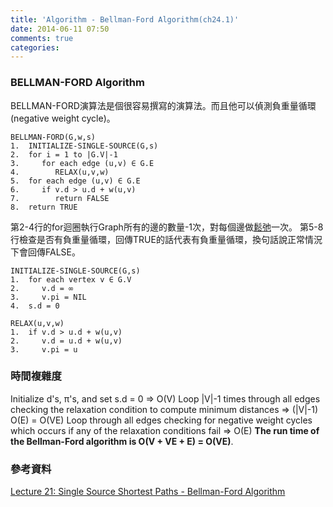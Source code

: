 ```yaml
---
title: 'Algorithm - Bellman-Ford Algorithm(ch24.1)'
date: 2014-06-11 07:50
comments: true
categories:
---
```

### BELLMAN-FORD Algorithm

BELLMAN-FORD演算法是個很容易撰寫的演算法。而且他可以偵測負重量循環(negative weight cycle)。

```
BELLMAN-FORD(G,w,s)
1.  INITIALIZE-SINGLE-SOURCE(G,s)
2.  for i = 1 to |G.V|-1
3.     for each edge (u,v) ∈ G.E
4.        RELAX(u,v,w)
5.  for each edge (u,v) ∈ G.E
6.     if v.d > u.d + w(u,v)
7.        return FALSE
8.  return TRUE
```

第2-4行的for迴圈執行Graph所有的邊的數量-1次，對每個邊做[鬆弛](http://logdown.com/account/posts/205707-algorithm-notes-bellman-ford-algorithm/preview)一次。
第5-8行檢查是否有負重量循環，回傳TRUE的話代表有負重量循環，換句話說正常情況下會回傳FALSE。

```
INITIALIZE-SINGLE-SOURCE(G,s)
1.  for each vertex v ∈ G.V
2.     v.d = ∞
3.     v.pi = NIL
4.  s.d = 0
```

```
RELAX(u,v,w)
1.  if v.d > u.d + w(u,v)
2.     v.d = u.d + w(u,v)
3.     v.pi = u
```

### 時間複雜度
Initialize d's, π's, and set s.d = 0
⇒ O(V)
Loop |V|-1 times through all edges checking the relaxation condition to compute minimum distances
⇒ (|V|-1) O(E) = O(VE)
Loop through all edges checking for negative weight cycles which occurs if any of the relaxation conditions fail
⇒ O(E)
**The run time of the Bellman-Ford algorithm is O(V + VE + E) = O(VE)**.

### 參考資料
[Lecture 21: Single Source Shortest Paths - Bellman-Ford Algorithm](http://faculty.ycp.edu/~dbabcock/cs360/lectures/lecture21.html)